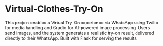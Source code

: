 # Virtual-Clothes-Try-On
This project enables a Virtual Try-On experience via WhatsApp using Twilio for media handling and Gradio for AI-powered image processing. Users send images, and the system generates a realistic try-on result, delivered directly to their WhatsApp. Built with Flask for serving the results.

